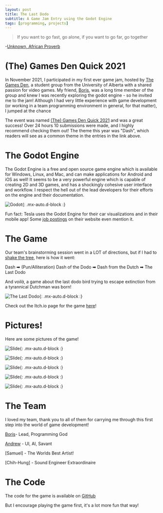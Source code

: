 ```yaml
---
layout: post
title: The Last Dodo
subtitle: A Game Jam Entry using the Godot Engine
tags: [programming, projects]
---
```


> If you want to go fast, go alone, if you want to go far, go together

-[Unknown, African Proverb](https://andrewwhitby.com/2020/12/25/if-you-want-to-go-fast/)

<!--more-->

# (The) Games Den Quick 2021

In November 2021, I participated in my first ever game jam, hosted by [The Games Den](https://alberta.campuslabs.ca/engage/organization/thegamesden), a student group from the University of Alberta with a shared passion for video games. My friend, [Boris](https://struckdown.github.io/), was a long time member of the group and knew I was recently exploring the godot engine - so he invited me to the jam! Although I had very little experience with game development (or working in a team programming environment in general, for that matter), I jumped at the chance

The event was named [(The) Games Den Quick 2021](https://itch.io/jam/tgdq-21) and was a great success! Over 24 hours 10 submissions were made, and I highly recommend checking them out! The theme this year was "Dash", which readers will see as a common theme in the entries in the link above.

# The Godot Engine

The Godot Engine is a free and open source game engine which is available for Windows, Linux, and Mac, and can make applications for Android and iOS as well! It seems to be a very powerful engine which is capable of creating 2D and 3D games, and has a shockingly cohesive user interface and workflow. I respect the hell out of the lead developers for their efforts on the engine and their documentation.

![Godot](..\assets\img\dodo\Godot_icon.svg){: .mx-auto.d-block :}

Fun fact: Tesla uses the Godot Engine for their car visualizations and in their mobile app! Some [job postings](https://www.tesla.com/careers/search/job/mobile-app-front-end-ui-engineer-react-native-tesla-app-energy-104563) on their website even mention it.

# The Game

Our team's brainstorming session went in a LOT of directions, but if I had to [shake the tree](https://en.wikipedia.org/wiki/Tree_shaking), here is how it went:

Dash ➡ (Pun/Alliteration) Dash of the Dodo ➡ Dash from the Dutch ➡ The Last Dodo

And *voilà*, a game about the last dodo bird trying to escape extinction from a tyrannical Dutchman was born!

![The Last Dodo](..\assets\img\dodo\dodo1.webp){: .mx-auto.d-block :}

Check out the Itch.io page for the game [here](https://struckdown.itch.io/the-last-dodo)!

# Pictures!

Here are some pictures of the game!

![Slide](..\assets\img\dodo\dodo2.webp){: .mx-auto.d-block :}

![Slide](..\assets\img\dodo\dodo3.webp){: .mx-auto.d-block :}

![Slide](..\assets\img\dodo\dodo4.webp){: .mx-auto.d-block :}

![Slide](..\assets\img\dodo\dodo5.webp){: .mx-auto.d-block :}

![Slide](..\assets\img\dodo\dodo6.webp){: .mx-auto.d-block :}



# The Team

I loved my team, thank you to all of them for carrying me through this first step into the world of game development!

[Boris](http://struckdown.itch.io/)- Lead, Programming God

[Andrew](http://andrewli.site/) - UI, AI, Savant

[Samuel] - The Worlds Best Artist!

[Chih-Hung] - Sound Engineer Extraordinaire

# The Code

The code for the game is available on [GitHub](https://github.com/Struckdown/GDQ2021)

But I encourage playing the game first, it's a lot more fun that way!
